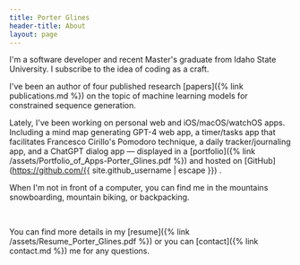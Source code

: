 ```yaml
---
title: Porter Glines
header-title: About
layout: page
---
```


I'm a software developer and recent Master's graduate from Idaho State University. I subscribe to the idea of coding as a craft.

I've been an author of four published research [papers]({% link publications.md %}) on the topic of machine learning models for constrained sequence generation.

Lately, I've been working on personal web and iOS/macOS/watchOS apps. Including a mind map generating GPT-4 web app, a timer/tasks app that facilitates Francesco Cirillo's Pomodoro technique, a daily tracker/journaling app, and a ChatGPT dialog app — displayed in a [portfolio]({% link /assets/Portfolio_of_Apps-Porter_Glines.pdf %}) and hosted on [GitHub](https://github.com/{{ site.github_username | escape }}) .

When I'm not in front of a computer, you can find me in the mountains snowboarding, mountain biking, or backpacking.

<br>

You can find more details in my [resume]({% link /assets/Resume_Porter_Glines.pdf %}) or you can [contact]({% link contact.md %}) me for any questions.
